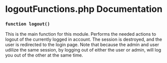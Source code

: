 

#

# logoutFunctions.php Documentation

### `function logout()`

This is the main function for this module. Performs the needed actions to logout of the currently logged in account. The session is destroyed, and the user is redirected to the login page. Note that because the admin and user udilize the same session, by logging out of either the user or admin, will log you out of the other at the same time.
